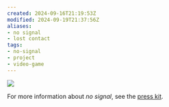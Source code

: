 ```yaml
---
created: 2024-09-16T21:19:53Z
modified: 2024-09-19T21:37:56Z
aliases:
- no signal
- lost contact
tags:
- no-signal
- project
- video-game
---
```


![](../press-kits/no-signal/screen-3.png)

For more information about _no signal_, see the [press kit](../press-kits/no-signal/index.md).
